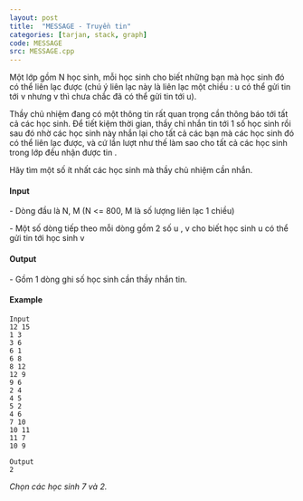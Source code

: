 ```yaml
---
layout: post
title:  "MESSAGE - Truyền tin"
categories: [tarjan, stack, graph]
code: MESSAGE
src: MESSAGE.cpp
---
```




  


Một lớp gồm N học sinh, mỗi học sinh cho biết những bạn mà học sinh đó có thể liên lạc được (chú ý liên lạc này là liên lạc một chiều : u có thể gửi tin tới v nhưng v thì chưa chắc đã có thể gửi tin tới u).

Thầy chủ nhiệm đang có một thông tin rất quan trọng cần thông báo tới tất cả các học sinh. Để tiết kiệm thời gian, thầy chỉ nhắn tin tới 1 số học sinh rồi sau đó nhờ các học sinh này nhắn lại cho tất cả các bạn mà các học sinh đó có thể liên lạc được, và cứ lần lượt như thế làm sao cho tất cả các học sinh trong lớp đều nhận được tin .

Hãy tìm một số ít nhất các học sinh mà thầy chủ nhiệm cần nhắn.

#### Input

\- Dòng đầu là N, M (N <= 800, M là số lượng liên lạc 1 chiều)

\- Một số dòng tiếp theo mỗi dòng gồm 2 số u , v cho biết học sinh u có thể gửi tin tới học sinh v

#### Output

\- Gồm 1 dòng ghi số học sinh cần thầy nhắn tin.

#### Example

```
Input
12 15
1 3
3 6
6 1
6 8
8 12
12 9
9 6
2 4
4 5
5 2
4 6
7 10
10 11
11 7
10 9

Output
2

```

_Chọn các học sinh 7 và 2._

<!--more-->

